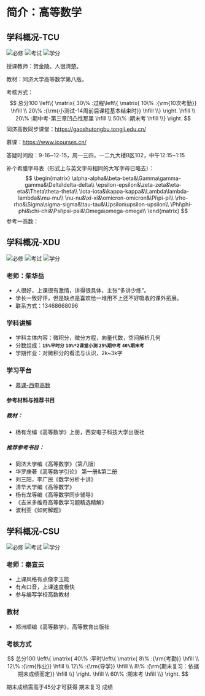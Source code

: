 # 简介：高等数学


## 学科概况-TCU

![必修](https://img.shields.io/badge/%E5%BF%85%E4%BF%AE-red) ![考试](https://img.shields.io/badge/%E8%80%83%E8%AF%95-gold) ![学分](https://img.shields.io/badge/%E5%AD%A6%E5%88%86-5.0-white)

授课教师：贺金陵。人很清楚。

教材：同济大学高等数学第八版。

考核方式：
$$
总分100 \left\{ \matrix{
  30\% :过程\left\{ \matrix{
  10\% :{\rm{10次考勤}} \hfill \\ 
  20\% :{\rm{小测试-14周前后课程基本结束时}} \hfill \\}  \right. \hfill \\ 
  20\% :期中考-第三章凹凸性那里 \hfill \\ 
  50\% :期末考 \hfill \\}  \right.
$$
同济高数同步课堂：https://gaoshutongbu.tongji.edu.cn/

慕课：https://www.icourses.cn/

答疑时间段：9-16~12-15，周一三四，一二九大楼B区102，中午12:15~1:15

补个希腊字母表（形式上与英文字母相同的大写字母已略去）：
$$
\begin{matrix}
  \alpha-alpha&\beta-beta&\Gamma\gamma-gamma&\Delta\delta-delta\\
  \epsilon-epsilon&\zeta-zeta&\eta-eta&\Theta\theta-theta\\
  \iota-iota&\kappa-kappa&\Lambda\lambda-lambda&\mu-mu\\
  \nu-nu&\xi-xi&\omicron-omicron&\Pi\pi-pi\\
  \rho-rho&\Sigma\sigma-sigma&\tau-tau&\Upsilon\upsilon-upsilon\\
  \Phi\phi-phi&\chi-chi&\Psi\psi-psi&\Omega\omega-omega\\
\end{matrix}
$$
参考一高数：



## 学科概况-XDU

![必修](https://img.shields.io/badge/%E5%BF%85%E4%BF%AE-red) ![考试](https://img.shields.io/badge/%E8%80%83%E8%AF%95-gold) ![学分](https://img.shields.io/badge/%E5%AD%A6%E5%88%86-5.5-white)

### 老师：柴华岳

- 人很好，上课很有激情，讲得很具体，主张“多讲少练”。
- 学长一致好评，但是缺点是喜欢给一堆用不上还不好吸收的课外拓展。
- 联系方式：13468668096

### 学科讲解

- 学科主体内容：微积分，微分方程，向量代数，空间解析几何
- 分数组成：**`15%平时分` `10%*2课堂小测` `25%期中考` `40%期末考`**
- 学期作业：对微积分的看法与认识，2k~3k字

### 学习平台

- [慕课-西电高数](https://www.icourses.cn/sCourse/course_6645.html)

#### 参考材料与推荐书目

##### 教材：

- 杨有龙编《高等数学》上册，西安电子科技大学出版社

##### 推荐参考书目：

- 同济大学编《高等数学》（第八版）
- 华罗庚著《高等数学引论》 第一册&第二册
- 刘三阳，李广民《数学分析十讲》
- 清华大学编《高等数学》
- 杨有龙等编《高等数学同步辅导》
- 《吉米多维奇高等数学习题精选精解》
- 波利亚《如何解题》



## 学科概况-CSU

![必修](https://img.shields.io/badge/%E5%BF%85%E4%BF%AE-red) ![考试](https://img.shields.io/badge/%E8%80%83%E8%AF%95-gold) ![学分](https://img.shields.io/badge/%E5%AD%A6%E5%88%86-5.0-white)

### 老师：秦宣云

- 上课风格有点像李玉能
- 有点口音，上课速度极快
- 参与编写学校高数教材

### 教材

- 郑洲顺编《高等数学》，高等教育出版社

### 考核方式

$$
总分100 \left\{ \matrix{
  40\% :平时\left\{ \matrix{
  8\% :{\rm{考勤}} \hfill \\ 
  12\% :{\rm{作业}} \hfill \\
  12\% :{\rm{导学}} \hfill \\
  8\% :{\rm{期末复习：依据期末成绩而定}} \hfill \\}  \right. \hfill \\ 
  60\% :期末考 \hfill \\}  \right.
$$

期末成绩需高于45分才可获得 期末复习 成绩
